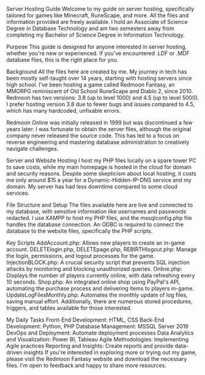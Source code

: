 Server Hosting Guide
Welcome to my guide on server hosting, specifically tailored for games like Minecraft, RuneScape, and more. All the files and information provided are freely available. I hold an Associate of Science Degree in Database Technology and am two semesters away from completing my Bachelor of Science Degree in Information Technology.

Purpose
This guide is designed for anyone interested in server hosting, whether you're new or experienced. If you've encountered .LDF or .MDF database files, this is the right place for you.

Background
All the files here are created by me. My journey in tech has been mostly self-taught over 14 years, starting with hosting servers since high school. I've been hosting a game called Redmoon Fantasy, an MMORPG reminiscent of Old School RuneScape and Diablo 2, since 2010. Redmoon has two versions: 3.8 (up to level 1000) and 4.5 (up to level 5000). I prefer hosting version 3.8 due to fewer bugs and issues compared to 4.5, which has many hardcoded, unfixable errors.

Redmoon Online was initially released in 1999 but was discontinued a few years later. I was fortunate to obtain the server files, although the original company never released the source code. This has led to a focus on reverse engineering and mastering database administration to creatively navigate challenges.

Server and Website Hosting
I host my PHP files locally on a spare tower PC to save costs, while my main homepage is hosted in the cloud for domain and security reasons. Despite some skepticism about local hosting, it costs me only around $15 a year for a Dynamic-Hidden-IP-DNS service and my domain. My server has had less downtime compared to some cloud services.

File Structure and Setup
The files available here are live and connected to my database, with sensitive information like usernames and passwords redacted. I use XAMPP to host my PHP files, and the mssqlconfig.php file handles the database connection. An ODBC is required to connect the database to the website files, specifically the PHP scripts.

Key Scripts
AddAccount.php: Allows new players to create an in-game account.
DELETElogin.php, DELETEpage.php, REBIRTHlogout.php: Manage the login, permissions, and logout processes for the game.
InjectionBLOCK.php: A crucial security script that prevents SQL injection attacks by monitoring and blocking unauthorized queries.
Online.php: Displays the number of players currently online, with data refreshing every 10 seconds.
Shop.php: An integrated online shop using PayPal's API, automating the purchase process and delivering items to players in-game.
UpdateLogFilesMonthly.php: Automates the monthly update of log files, saving manual effort.
Additionally, there are numerous stored procedures, triggers, and tables available for those interested.

My Daily Tasks
Front-End Development: HTML, CSS
Back-End Development: Python, PHP
Database Management: MSSQL Server 2019
DevOps and Deployment: Automate deployment processes
Data Analytics and Visualization: Power BI, Tableau
Agile Methodologies: Implementing Agile practices
Reporting and Insights: Create reports and provide data-driven insights
If you're interested in exploring more or trying out my game, please visit the Redmoon Fantasy website and download the necessary files. I'm open to feedback and happy to share more resources.
